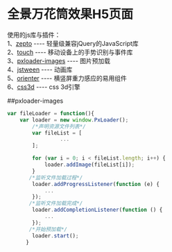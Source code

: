 # 全景万花筒效果H5页面

使用的js库与插件：<br>
1、[zepto](http://www.zeptojs.cn/) ---- 轻量级兼容jQuery的JavaScript库<br>
2、[touch](https://github.com/Clouda-team/touchjs) ---- 移动设备上的手势识别与事件库<br>
3、[pxloader-images](https://github.com/thinkpixellab/PxLoader) ---- 图片预加载<br>
4、[jstween](https://github.com/shrekshrek/jstween) ---- 动画库<br>
5、[orienter](https://github.com/shrekshrek/orienter) ---- 横竖屏重力感应的易用组件<br>
6、[css3d](https://github.com/shrekshrek/css3d-engine) ---- css 3d引擎<br>

##pxloader-images

```javascript
var fileLoader = function(){
	var loader = new window.PxLoader();
	    /*声明资源文件列表*/
	    var fileList = [
	             ...
	    ];

	    for (var i = 0; i < fileList.length; i++) {
		    loader.addImage(fileList[i]);
	    }
	   /*监听文件加载过程*/
	    loader.addProgressListener(function (e) {
		    ...
    	});
	   /*监听文件加载完成*/
	    loader.addCompletionListener(function () {
	    	...
	    });
	   /*开始预加载*/
	    loader.start();
      }
```
